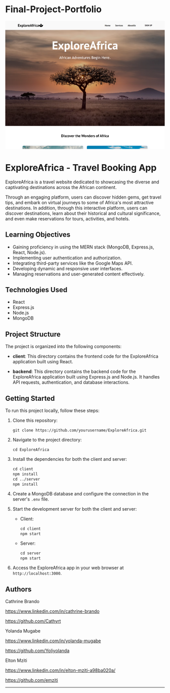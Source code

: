 # Final-Project-Portfolio

![Landing Page](client/public/images/home.png)

# ExploreAfrica - Travel Booking App

ExploreAfrica is a travel website dedicated to showcasing the diverse and captivating destinations across the African continent.

Through an engaging platform, users can discover hidden gems, get travel tips, and embark on virtual journeys to some of Africa's most attractive destinations. In addition, through this interactive platform, users can discover destinations, learn about their historical and cultural significance, and even make reservations for tours, activities, and hotels.

## Learning Objectives

- Gaining proficiency in using the MERN stack (MongoDB, Express.js, React, Node.js).
- Implementing user authentication and authorization.
- Integrating third-party services like the Google Maps API.
- Developing dynamic and responsive user interfaces.
- Managing reservations and user-generated content effectively.

## Technologies Used

- React
- Express.js
- Node.js
- MongoDB

## Project Structure

The project is organized into the following components:

- **client**: This directory contains the frontend code for the ExploreAfrica application built using React.

- **backend**: This directory contains the backend code for the ExploreAfrica application built using Express.js and Node.js. It handles API requests, authentication, and database interactions.

## Getting Started

To run this project locally, follow these steps:

1. Clone this repository:

   ```
   git clone https://github.com/yourusername/ExploreAfrica.git
   ```

2. Navigate to the project directory:

   ```
   cd ExploreAfrica
   ```

3. Install the dependencies for both the client and server:

   ```
   cd client
   npm install
   cd ../server
   npm install
   ```

4. Create a MongoDB database and configure the connection in the server's `.env` file.

5. Start the development server for both the client and server:

   - Client:

     ```
     cd client
     npm start
     ```

   - Server:

     ```
     cd server
     npm start
     ```

6. Access the ExploreAfrica app in your web browser at `http://localhost:3000`.

## Authors

Cathrine Brando

https://www.linkedin.com/in/cathrine-brando

https://github.com/Cathyrt

Yolanda Mugabe

https://www.linkedin.com/in/yolanda-mugabe

https://github.com/Yoliyolanda

Elton Mziti

https://www.linkedin.com/in/elton-mziti-a98ba020a/

https://github.com/emziti

---
